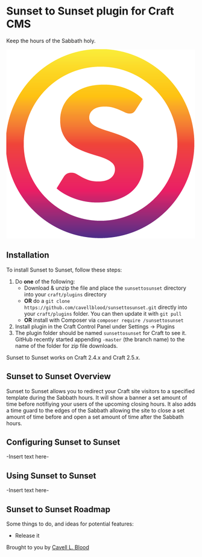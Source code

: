 # Sunset to Sunset plugin for Craft CMS

Keep the hours of the Sabbath holy.

![Screenshot](resources/screenshots/plugin_logo.png)

## Installation

To install Sunset to Sunset, follow these steps:

1. Do **one** of the following:
	* Download & unzip the file and place the `sunsettosunset` directory into your `craft/plugins` directory
	* **OR** do a `git clone https://github.com/cavellblood/sunsettosunset.git` directly into your `craft/plugins` folder. 
You can then update it with `git pull`
	* **OR** install with Composer via `composer require /sunsettosunset`
2. Install plugin in the Craft Control Panel under Settings &rarr; Plugins
3. The plugin folder should be named `sunsettosunset` for Craft to see it.  GitHub recently started appending `-master` (the branch name) to the name of the folder for zip file downloads.

Sunset to Sunset works on Craft 2.4.x and Craft 2.5.x.

## Sunset to Sunset Overview

Sunset to Sunset allows you to redirect your Craft site visitors to a specified template during the Sabbath hours. It will show a banner a set amount of time before notifiying your users of the upcoming closing hours. It also adds a time guard to the edges of the Sabbath allowing the site to close a set amount of time before and open a set amount of time after the Sabbath hours.

## Configuring Sunset to Sunset

-Insert text here-

## Using Sunset to Sunset

-Insert text here-

## Sunset to Sunset Roadmap

Some things to do, and ideas for potential features:

* Release it

Brought to you by [Cavell L. Blood](https://cavellblood.com)
